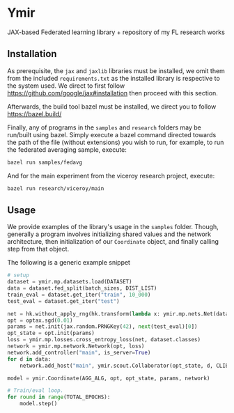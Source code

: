 # Ymir
JAX-based Federated learning library + repository of my FL research works

## Installation
As prerequisite, the `jax` and `jaxlib` libraries must be installed, we omit them from the
included `requirements.txt` as the installed library is respective to the system used. We direct
to first follow https://github.com/google/jax#installation then proceed with this section.

Afterwards, the build tool bazel must be installed, we direct you to follow https://bazel.build/

Finally, any of programs in the `samples` and `research` folders may be run/built using bazel.
Simply execute a bazel command directed towards the path of the file (without extensions) you wish to run,
for example, to run the federated averaging sample, execute:

```sh
bazel run samples/fedavg
```

And for the main experiment from the viceroy research project, execute:

```sh
bazel run research/viceroy/main
```

## Usage
We provide examples of the library's usage in the `samples` folder. Though, generally
a program involves initializing shared values and the network architecture, then initialization
of our `Coordinate` object, and finally calling step from that object.

The following is a generic example snippet
```python
# setup
dataset = ymir.mp.datasets.load(DATASET)
data = dataset.fed_split(batch_sizes, DIST_LIST)
train_eval = dataset.get_iter("train", 10_000)
test_eval = dataset.get_iter("test")

net = hk.without_apply_rng(hk.transform(lambda x: ymir.mp.nets.Net(dataset.classes)(x)))
opt = optax.sgd(0.01)
params = net.init(jax.random.PRNGKey(42), next(test_eval)[0])
opt_state = opt.init(params)
loss = ymir.mp.losses.cross_entropy_loss(net, dataset.classes)
network = ymir.mp.network.Network(opt, loss)
network.add_controller("main", is_server=True)
for d in data:
    network.add_host("main", ymir.scout.Collaborator(opt_state, d, CLIENT_EPOCHS))

model = ymir.Coordinate(AGG_ALG, opt, opt_state, params, network)

# Train/eval loop.
for round in range(TOTAL_EPOCHS):
    model.step()
```
